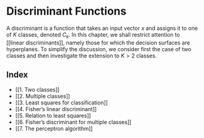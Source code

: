 # Discriminant Functions
A discriminant is a function that takes an input vector *x* and assigns it to one of *K*
classes, denoted $C_k$. In this chapter, we shall restrict attention to [[linear discriminants]],
namely those for which the decision surfaces are hyperplanes. To simplify the discussion, we consider first the case of two classes and then investigate the extension to $K \gt 2$ classes.

## Index
- [[1. Two classes]]
- [[2. Multiple classes]]
- [[3. Least squares for classification]]
- [[4. Fisher’s linear discriminant]]
- [[5. Relation to least squares]]
- [[6. Fisher’s discriminant for multiple classes]]
- [[7. The perceptron algorithm]]